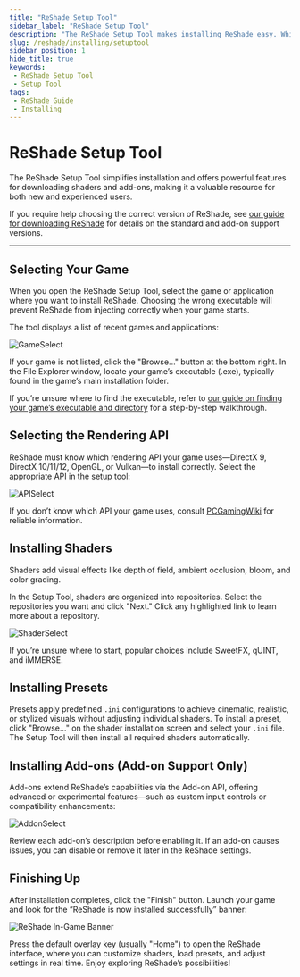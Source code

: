 ```yaml
---
title: "ReShade Setup Tool"
sidebar_label: "ReShade Setup Tool"
description: "The ReShade Setup Tool makes installing ReShade easy. While easy to use, it also offers powerful features, allowing you to download a variety of shaders and add-ons."
slug: /reshade/installing/setuptool
sidebar_position: 1
hide_title: true
keywords: 
 - ReShade Setup Tool
 - Setup Tool
tags:
 - ReShade Guide
 - Installing
---
```


# ReShade Setup Tool
The ReShade Setup Tool simplifies installation and offers powerful features for downloading shaders and add-ons, making it a valuable resource for both new and experienced users.

If you require help choosing the correct version of ReShade, see [our guide for downloading ReShade](../downloading) for details on the standard and add-on support versions.

---

## Selecting Your Game
When you open the ReShade Setup Tool, select the game or application where you want to install ReShade. Choosing the wrong executable will prevent ReShade from injecting correctly when your game starts.

The tool displays a list of recent games and applications:

![GameSelect](https://assets.martysmods.com/reshade/installing/SetupToolGameSelect.webp)

If your game is not listed, click the "Browse..." button at the bottom right. In the File Explorer window, locate your game’s executable (.exe), typically found in the game’s main installation folder.

If you’re unsure where to find the executable, refer to [our guide on finding your game’s executable and directory](../../additionalguides/findexecutable) for a step-by-step walkthrough.

## Selecting the Rendering API
ReShade must know which rendering API your game uses—DirectX 9, DirectX 10/11/12, OpenGL, or Vulkan—to install correctly. Select the appropriate API in the setup tool:

![APISelect](https://assets.martysmods.com/reshade/installing/SetupToolAPISelect.webp)

If you don’t know which API your game uses, consult [PCGamingWiki](https://pcgamingwiki.com) for reliable information.

## Installing Shaders
Shaders add visual effects like depth of field, ambient occlusion, bloom, and color grading.

In the Setup Tool, shaders are organized into repositories. Select the repositories you want and click "Next." Click any highlighted link to learn more about a repository.

![ShaderSelect](https://assets.martysmods.com/reshade/installing/SetupToolShaderSelect.webp)

If you’re unsure where to start, popular choices include SweetFX, qUINT, and iMMERSE.

## Installing Presets
Presets apply predefined `.ini` configurations to achieve cinematic, realistic, or stylized visuals without adjusting individual shaders. To install a preset, click "Browse..." on the shader installation screen and select your `.ini` file. The Setup Tool will then install all required shaders automatically.

## Installing Add-ons (Add-on Support Only)
Add-ons extend ReShade’s capabilities via the Add-on API, offering advanced or experimental features—such as custom input controls or compatibility enhancements:

![AddonSelect](https://assets.martysmods.com/reshade/installing/SetupToolAddonSelect.webp)

Review each add-on’s description before enabling it. If an add-on causes issues, you can disable or remove it later in the ReShade settings.

## Finishing Up
After installation completes, click the "Finish" button. Launch your game and look for the “ReShade is now installed successfully” banner:

![ReShade In-Game Banner](https://assets.martysmods.com/reshade/installing/ReShadeInstalled.webp)

Press the default overlay key (usually "Home") to open the ReShade interface, where you can customize shaders, load presets, and adjust settings in real time. Enjoy exploring ReShade’s possibilities!